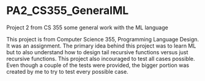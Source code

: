 # PA2_CS355_GeneralML
Project 2 from CS 355 some general work with the ML language

This project is from Computer Science 355, Programming Language Design. It was an assignment.
The primary idea behind this project was to learn ML but to also understand how to design
tail recursive functions versus just recursive functions. This project also incouraged to
test all cases possible. Even though a couple of the tests were provided, the bigger portion
was created by me to try to test every possible case.
